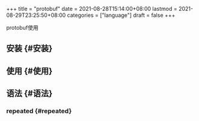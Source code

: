 +++
title = "protobuf"
date = 2021-08-28T15:14:00+08:00
lastmod = 2021-08-29T23:25:50+08:00
categories = ["language"]
draft = false
+++

protobuf使用

<!--more-->


## 安装 {#安装}


## 使用 {#使用}


## 语法 {#语法}


### repeated {#repeated}